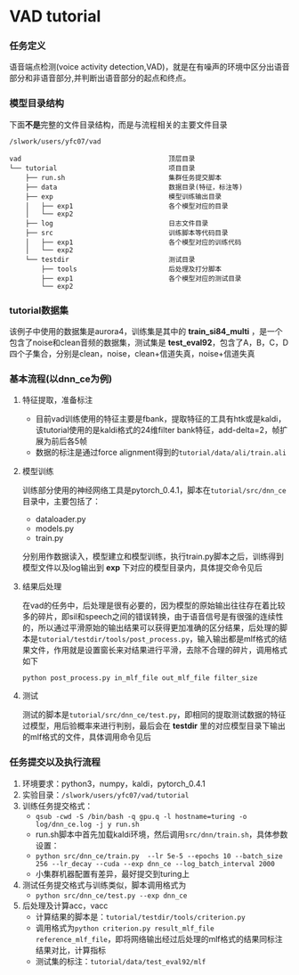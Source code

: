 # VAD tutorial

### 任务定义
语音端点检测(voice activity detection,VAD)，就是在有噪声的环境中区分出语音部分和非语音部分,并判断出语音部分的起点和终点。

### 模型目录结构
下面**不是**完整的文件目录结构，而是与流程相关的主要文件目录
```
/slwork/users/yfc07/vad

vad                                     顶层目录
└── tutorial                            项目目录
    ├── run.sh                          集群任务提交脚本
    ├── data                            数据目录(特征，标注等)
    ├── exp                             模型训练输出目录
    │   ├── exp1                        各个模型对应的目录
    │   └── exp2
    ├── log                             日志文件目录
    ├── src                             训练脚本等代码目录
    │   ├── exp1                        各个模型对应的训练代码
    │   └── exp2
    └── testdir                         测试目录
        ├── tools                       后处理及打分脚本
        ├── exp1                        各个模型对应的测试目录
        └── exp2
```

### tutorial数据集
该例子中使用的数据集是aurora4，训练集是其中的 **train_si84_multi** ，是一个包含了noise和clean音频的数据集，测试集是 **test_eval92**，包含了A，B，C，D四个子集合，分别是clean，noise，clean+信道失真，noise+信道失真

### 基本流程(以dnn_ce为例)
1. 特征提取，准备标注

    - 目前vad训练使用的特征主要是fbank，提取特征的工具有htk或是kaldi，该tutorial使用的是kaldi格式的24维filter bank特征，add-delta=2，帧扩展为前后各5帧
    - 数据的标注是通过force alignment得到的`tutorial/data/ali/train.ali`

2. 模型训练

    训练部分使用的神经网络工具是pytorch_0.4.1，脚本在`tutorial/src/dnn_ce`目录中，主要包括了：
    - dataloader.py
    - models.py
    - train.py

    分别用作数据读入，模型建立和模型训练，执行train.py脚本之后，训练得到模型文件以及log输出到 **exp** 下对应的模型目录内，具体提交命令见后

3. 结果后处理

    在vad的任务中，后处理是很有必要的，因为模型的原始输出往往存在着比较多的碎片，即sil和speech之间的错误转换，由于语音信号是有很强的连续性的，所以通过平滑原始的输出结果可以获得更加准确的区分结果，后处理的脚本是`tutorial/testdir/tools/post_process.py`，输入输出都是mlf格式的结果文件，作用就是设置窗长来对结果进行平滑，去除不合理的碎片，调用格式如下

    ```
    python post_process.py in_mlf_file out_mlf_file filter_size
    ```

4. 测试

    测试的脚本是`tutorial/src/dnn_ce/test.py`，即相同的提取测试数据的特征过模型，用后验概率来进行判别，最后会在 **testdir** 里的对应模型目录下输出的mlf格式的文件，具体调用命令见后

### 任务提交以及执行流程
1. 环境要求：python3，numpy，kaldi，pytorch_0.4.1
2. 实验目录：`/slwork/users/yfc07/vad/tutorial`
3. 训练任务提交格式：
    - `qsub -cwd -S /bin/bash -q gpu.q -l hostname=turing -o log/dnn_ce.log -j y run.sh`
    - run.sh脚本中首先加载kaldi环境，然后调用`src/dnn/train.sh`，具体参数设置：
    - `python src/dnn_ce/train.py  --lr 5e-5 --epochs 10 --batch_size 256 --lr_decay --cuda --exp dnn_ce --log_batch_interval 2000`
    - 小集群机器配置有差异，最好提交到turing上
4. 测试任务提交格式与训练类似，脚本调用格式为
    - `python src/dnn_ce/test.py --exp dnn_ce`
5. 后处理及计算acc，vacc
    - 计算结果的脚本是：`tutorial/testdir/tools/criterion.py`
    - 调用格式为`python criterion.py result_mlf_file reference_mlf_file`，即将网络输出经过后处理的mlf格式的结果同标注结果对比，计算指标
    - 测试集的标注：`tutorial/data/test_eval92/mlf`



